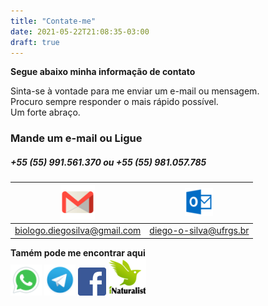```yaml
---
title: "Contate-me"
date: 2021-05-22T21:08:35-03:00
draft: true
---
```

**Segue abaixo minha informação de contato**  

Sinta-se à vontade para me enviar um e-mail ou mensagem.  
Procuro sempre responder o mais rápido possível.  
Um forte abraço.

### Mande um e-mail ou Ligue  
##### +55 (55) 991.561.370    ou   +55 (55) 981.057.785

| ![](gmail_55.png)              | ![](outlook.png)         | 
|--------------------------------|--------------------------|
| <biologo.diegosilva@gmail.com> | <diego-o-silva@ufrgs.br> |

**Tamém pode me encontrar aqui**  
[![whatsapp](watts_peq.png)](https://wa.me/5555991561370?text=olá%20Diego%20acessei%20teu%20site%20e%20quero%20saber)    [![Telegram](telegram_peq_50.png)](https://t.me/diego_o_silva)    [![Facebook](facebook_45.png)](https://m.facebook.com/login/?locale=pt_BR)   [![inaturalist](inaturalist_peq.png)](https://www.inaturalist.org/projects/abelhas-missioneiras)
